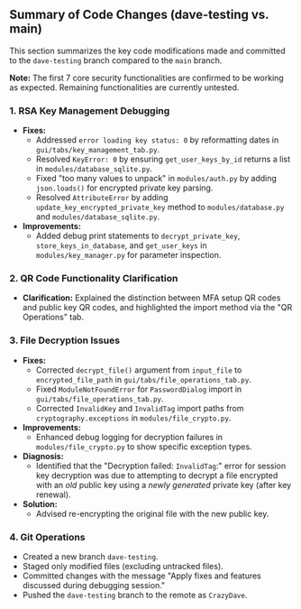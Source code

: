 ## Summary of Code Changes (dave-testing vs. main)

This section summarizes the key code modifications made and committed to the `dave-testing` branch compared to the `main` branch.

**Note:** The first 7 core security functionalities are confirmed to be working as expected. Remaining functionalities are currently untested.

### 1. RSA Key Management Debugging
- **Fixes:**
    - Addressed `error loading key status: 0` by reformatting dates in `gui/tabs/key_management_tab.py`.
    - Resolved `KeyError: 0` by ensuring `get_user_keys_by_id` returns a list in `modules/database_sqlite.py`.
    - Fixed "too many values to unpack" in `modules/auth.py` by adding `json.loads()` for encrypted private key parsing.
    - Resolved `AttributeError` by adding `update_key_encrypted_private_key` method to `modules/database.py` and `modules/database_sqlite.py`.
- **Improvements:**
    - Added debug print statements to `decrypt_private_key`, `store_keys_in_database`, and `get_user_keys` in `modules/key_manager.py` for parameter inspection.

### 2. QR Code Functionality Clarification
- **Clarification:** Explained the distinction between MFA setup QR codes and public key QR codes, and highlighted the import method via the "QR Operations" tab.

### 3. File Decryption Issues
- **Fixes:**
    - Corrected `decrypt_file()` argument from `input_file` to `encrypted_file_path` in `gui/tabs/file_operations_tab.py`.
    - Fixed `ModuleNotFoundError` for `PasswordDialog` import in `gui/tabs/file_operations_tab.py`.
    - Corrected `InvalidKey` and `InvalidTag` import paths from `cryptography.exceptions` in `modules/file_crypto.py`.
- **Improvements:**
    - Enhanced debug logging for decryption failures in `modules/file_crypto.py` to show specific exception types.
- **Diagnosis:**
    - Identified that the "Decryption failed: `InvalidTag`:" error for session key decryption was due to attempting to decrypt a file encrypted with an *old* public key using a *newly generated* private key (after key renewal).
- **Solution:**
    - Advised re-encrypting the original file with the new public key.

### 4. Git Operations
- Created a new branch `dave-testing`.
- Staged only modified files (excluding untracked files).
- Committed changes with the message "Apply fixes and features discussed during debugging session."
- Pushed the `dave-testing` branch to the remote as `CrazyDave`.
